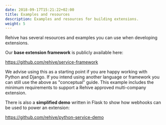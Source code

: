 ```yaml
---
date: 2018-09-17T15:21:22+02:00
title: Examples and resources
description: Examples and resources for building extensions.
weight: 5
---
```


Rehive has several resources and examples you can use when developing extensions.

Our **base extension framework** is publicly available here:

https://github.com/rehive/service-framework

We advise using this as a starting point if you are happy working with Python and Django. If you intend using another language or framework you can still use the above as "conceptual" guide. This example includes the minimum requirements to support a Rehive approved multi-company extension.

There is also a **simplified demo** written in Flask to show how webhooks can be used to power an extension:

https://github.com/rehive/python-service-demo
